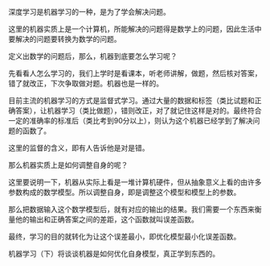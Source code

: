 深度学习是机器学习的一种，是为了学会解决问题。

这里的机器实质上是一个计算机，所能解决的问题得是数学上的问题，因此生活中要解决的问题要转换为数学的问题。

定义出数学的问题后，那么，机器到底要怎么学习呢？

先看看人怎么学习的，我们上学时是看课本，听老师讲解，做题，然后核对答案，错了就改正，下次争取做对题。机器也是一样的。

目前主流的机器学习的方式是监督式学习。通过大量的数据和标签（类比试题和正确答案），让机器学习（类比做题），错则改正，对了就记住这样是对的。最终符合一定的准确率的标准后（类比考到90分以上），则认为这个机器已经学到了解决问题的函数了。

这里的监督的含义，即有人告诉他是对是错。

那么机器实质上是如何调整自身的呢？

这里要说明一下，机器从实际上看是一堆计算机硬件，但从抽象意义上看的由许多参数构成的数学模型。所以调整自身，即是调整这个模型和模型上的参数。

那么把数据输入这个数学模型后，就有对应的输出的结果。我们需要一个东西来衡量他的输出和正确答案之间的差距，这个函数就叫误差函数。

最终，学习的目的就转化为让这个误差最小，即优化模型最小化误差函数。

机器学习（下）将谈谈机器是如何优化自身模型，真正学到东西的。
